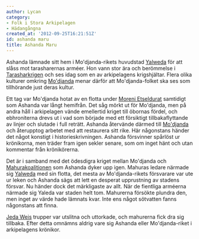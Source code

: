 ```yaml
---
author: Lycan
category:
- Folk i Stora Arkipelagen
- Hädangångna
created_at: '2012-09-25T16:21:51Z'
id: ashanda maru
title: Ashanda Maru
---
```

Ashanda lämnade sitt hem i Mo'djanda-rikets huvudstad [Yalweda] för att slåss mot tarasharernas arméer. Hon vann stor ära och berömmelse i [Tarasharkrigen] och ses idag som en av arkipelagens krigshjältar. Flera olika kulturer omkring [Mo'djanda] menar därför att Mo'djanda-folket ska ses som tillhörande just deras kultur.

Ett tag var Mo'djanda hotat av en flotta under [Moreni Etseldurat] samtidigt som Ashanda var långt hemifrån. Det såg mörkt ut för Mo'djanda, men på andra håll i arkipelagen vände emellertid kriget till öbornas fördel, och ebhroniterna drevs ut i vad som började med ett försiktigt tillbakaflyttande av linjer och slutade i full reträtt. Ashanda återvände därmed till [Mo'djanda] och återupptog arbetet med att restaurera sitt rike. Här någonstans händer det något konstigt i historieskrivningen. Ashanda försvinner spårlöst ur krönikorna, men träder fram igen sekler senare, som om inget hänt och utan kommentar från krönikörerna.

Det är i samband med det ödesdigra kriget mellan Mo'djanda och [Mahurakoalitionen] som Ashanda dyker upp igen. Mahuras ledare närmade sig [Yalweda] med sin flotta, det mesta av Mo'djanda-rikets försvarare var ute ur leken och Ashanda sägs att lett en desperat upprustning av stadens försvar. Nu händer dock det märkligaste av allt. När de fientliga arméerna närmade sig Yaleda var staden helt tom. Mahurerna försökte plundra den, men inget av värde hade lämnats kvar. Inte ens något sötvatten fanns någonstans att finna.

[Jeda Weis] trupper var utslitna och uttorkade, och mahurerna fick dra sig tillbaka. Efter detta omnämns aldrig vare sig Ashanda eller Mo'djanda-riket i arkipelagens krönikor.

  [Yalweda]: Yalweda
  [Tarasharkrigen]: Tarasharkrigen
  [Mo'djanda]: Modjanda
  [Moreni Etseldurat]: Moreni_Etseldurat
  [Mahurakoalitionen]: Mahurakoalitionen
  [Jeda Weis]: Jeda_Wei
